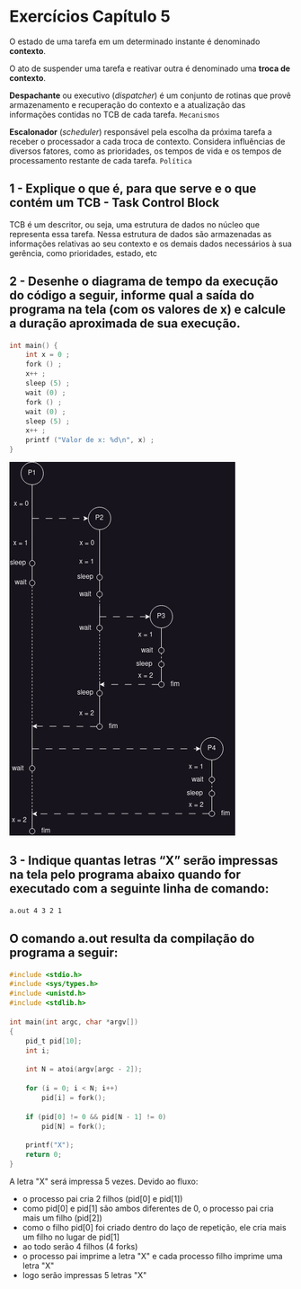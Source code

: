 # Exercícios Capítulo 5 

O estado de uma tarefa em um determinado
instante é denominado **contexto**.

O ato de suspender uma tarefa e reativar outra é denominado uma **troca de contexto**.

**Despachante** ou executivo (*dispatcher*) é um conjunto de rotinas que provê armazenamento e recuperação do contexto e a atualização das informações contidas no TCB de cada tarefa. `Mecanismos`

**Escalonador** (*scheduler*) responsável pela escolha da próxima tarefa a receber o processador a cada troca de contexto. Considera influências de diversos fatores, como as prioridades, os tempos de vida e os tempos de processamento restante de cada tarefa. `Política`

## 1 - Explique o que é, para que serve e o que contém um TCB - Task Control Block

TCB é um descritor, ou seja, uma estrutura de dados no núcleo que representa essa tarefa. Nessa estrutura de dados são armazenadas as informações relativas ao seu contexto e os demais dados necessários à sua gerência, como prioridades, estado, etc

## 2 - Desenhe o diagrama de tempo da execução do código a seguir, informe qual a saída do programa na tela (com os valores de x) e calcule a duração aproximada de sua execução.

```c
int main() {
    int x = 0 ;
    fork () ;
    x++ ;
    sleep (5) ;
    wait (0) ;
    fork () ;
    wait (0) ;
    sleep (5) ;
    x++ ;
    printf ("Valor de x: %d\n", x) ;
}
```

![diagram](../img/ex2-cap5.jpg)

## 3 - Indique quantas letras “X” serão impressas na tela pelo programa abaixo quando for executado com a seguinte linha de comando: 

```bash
a.out 4 3 2 1 
```

## O comando a.out resulta da compilação do programa a seguir:

```c
#include <stdio.h>
#include <sys/types.h>
#include <unistd.h>
#include <stdlib.h>

int main(int argc, char *argv[])
{
    pid_t pid[10];
    int i;

    int N = atoi(argv[argc - 2]);

    for (i = 0; i < N; i++)
        pid[i] = fork();

    if (pid[0] != 0 && pid[N - 1] != 0) 
        pid[N] = fork();

    printf("X");
    return 0;
}
```

A letra "X" será impressa 5 vezes. Devido ao fluxo:

* o processo pai cria 2 filhos (pid[0] e pid[1])
* como pid[0] e pid[1] são ambos diferentes de 0, o processo pai cria mais um filho (pid[2])
* como o filho pid[0] foi criado dentro do laço de repetição, ele cria mais um filho no lugar de pid[1]
* ao todo serão 4 filhos (4 forks)
* o processo pai imprime a letra "X" e cada processo filho imprime uma letra "X"
* logo serão impressas 5 letras "X"
